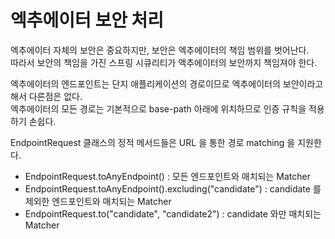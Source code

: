 # 엑추에이터 보안 처리

엑추에이터 자체의 보안은 중요하지만, 보안은 엑추에이터의 책임 범위를 벗어난다.   
따라서 보안의 책임을 가진 스프링 시큐리티가 액추에이터의 보안까지 책임져야 한다.

엑추에이터의 엔드포인트는 단지 애플리케이션의 경로이므로 엑추에이터의 보안이라고해서 다른점은 없다.   
엑추에이터의 모든 경로는 기본적으로 base-path 아래에 위치하므로 인증 규칙을 적용하기 손쉽다.

EndpointRequest 클래스의 정적 메서드들은 URL 을 통한 경로 matching 을 지원한다.

* EndpointRequest.toAnyEndpoint() : 모든 엔드포인트와 매치되는 Matcher
* EndpointRequest.toAnyEndpoint().excluding("candidate") : candidate 를 제외한 엔드포인트와 매치되는 Matcher
* EndpointRequest.to("candidate", "candidate2") : candidate 와만 매치되는 Matcher